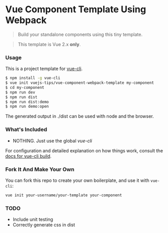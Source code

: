 # Vue Component Template Using Webpack

> Build your standalone components using this tiny template.

> This template is Vue 2.x **only**.

### Usage

This is a project template for [vue-cli](https://github.com/vuejs/vue-cli).

``` bash
$ npm install -g vue-cli
$ vue init vuejs-tips/vue-component-webpack-template my-component
$ cd my-component
$ npm run dev
$ npm run dist
$ npm run dist:demo
$ npm run demo:open
```

The generated output in ./dist can be used with node and the browser.

### What's Included

- NOTHING. Just use the global *vue-cli*

For configuration and detailed explanation on how things work, consult the [docs for vue-cli build](https://github.com/vuejs/vue-cli/blob/master/docs/build.md).

### Fork It And Make Your Own

You can fork this repo to create your own boilerplate, and use it with `vue-cli`:

``` bash
vue init your-username/your-template your-component
```

### TODO

- Include unit testing
- Correctly generate css in dist
